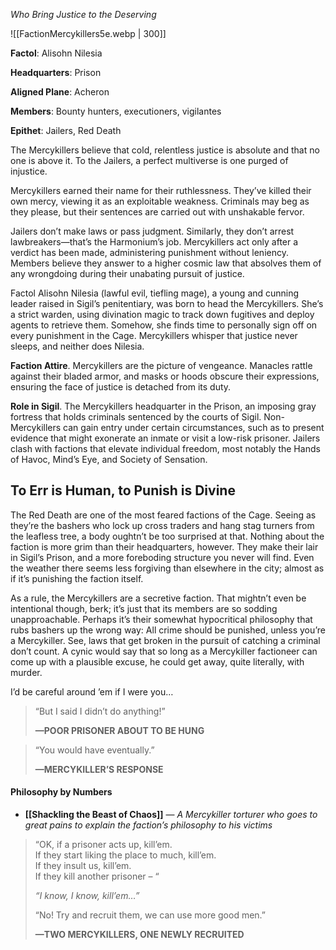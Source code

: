 *Who Bring Justice to the Deserving*

![[FactionMercykillers5e.webp | 300]]

**Factol**: Alisohn Nilesia

**Headquarters**: Prison

**Aligned Plane**: Acheron

**Members**: Bounty hunters, executioners, vigilantes

**Epithet**: Jailers, Red Death

The Mercykillers believe that cold, relentless justice is absolute and that no one is above it. To the Jailers, a perfect multiverse is one purged of injustice.

Mercykillers earned their name for their ruthlessness. They’ve killed their own mercy, viewing it as an exploitable weakness. Criminals may beg as they please, but their sentences are carried out with unshakable fervor.

Jailers don’t make laws or pass judgment. Similarly, they don’t arrest lawbreakers—that’s the Harmonium’s job. Mercykillers act only after a verdict has been made, administering punishment without leniency. Members believe they answer to a higher cosmic law that absolves them of any wrongdoing during their unabating pursuit of justice.

Factol Alisohn Nilesia (lawful evil, tiefling mage), a young and cunning leader raised in Sigil’s penitentiary, was born to head the Mercykillers. She’s a strict warden, using divination magic to track down fugitives and deploy agents to retrieve them. Somehow, she finds time to personally sign off on every punishment in the Cage. Mercykillers whisper that justice never sleeps, and neither does Nilesia.

**Faction Attire**. Mercykillers are the picture of vengeance. Manacles rattle against their bladed armor, and masks or hoods obscure their expressions, ensuring the face of justice is detached from its duty.

**Role in Sigil**. The Mercykillers headquarter in the Prison, an imposing gray fortress that holds criminals sentenced by the courts of Sigil. Non-Mercykillers can gain entry under certain circumstances, such as to present evidence that might exonerate an inmate or visit a low-risk prisoner. Jailers clash with factions that elevate individual freedom, most notably the Hands of Havoc, Mind’s Eye, and Society of Sensation.

## To Err is Human, to Punish is Divine

The Red Death are one of the most feared factions of the Cage. Seeing as they’re the bashers who lock up cross traders and hang stag turners from the leafless tree, a body oughtn’t be too surprised at that. Nothing about the faction is more grim than their headquarters, however. They make their lair in Sigil’s Prison, and a more foreboding structure you never will find. Even the weather there seems less forgiving than elsewhere in the city; almost as if it’s punishing the faction itself.

As a rule, the Mercykillers are a secretive faction. That mightn’t even be intentional though, berk; it’s just that its members are so sodding unapproachable. Perhaps it’s their somewhat hypocritical philosophy that rubs bashers up the wrong way: All crime should be punished, unless you’re a Mercykiller. See, laws that get broken in the pursuit of catching a criminal don’t count. A cynic would say that so long as a Mercykiller factioneer can come up with a plausible excuse, he could get away, quite literally, with murder.

I’d be careful around ’em if I were you… 

> “But I said I didn’t do anything!”
> 
> ****—POOR PRISONER ABOUT TO BE HUNG****

> “You would have eventually.”
> 
> ****—MERCYKILLER’S RESPONSE****


#### Philosophy by Numbers

- **[[Shackling the Beast of Chaos]]** — _A Mercykiller torturer who goes to great pains to explain the faction’s philosophy to his victims_


> “OK, if a prisoner acts up, kill’em.  
> If they start liking the place to much, kill’em.  
> If they insult us, kill’em.  
> If they kill another prisoner – “
> 
>   
> _“I know, I know, kill’em…”_
> 
>   
> “No! Try and recruit them, we can use more good men.”
> 
> **—TWO MERCYKILLERS, ONE NEWLY RECRUITED**
